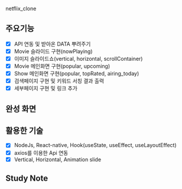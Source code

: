 netflix_clone

## 주요기능

- [x] API 연동 및 받아온 DATA 뿌려주기
- [x] Movie 슬라이드 구현(nowPlaying)
- [x] 이미지 슬라이드쇼(vertical, horizontal, scrollContainer)
- [x] Movie 메인화면 구현(popular, upcoming)
- [x] Show 메인화면 구현(popular, topRated, airing_today)
- [x] 검색페이지 구현 및 키워드 서칭 결과 출력
- [x] 세부페이지 구현 및 링크 추가

## 완성 화면

## 활용한 기술
- [x] NodeJs, React-native, Hook(useState, useEffect, useLayoutEffect)
- [x] axios를 이용한 Api 연동
- [x] Vertical, Horizontal, Animation slide

## Study Note

